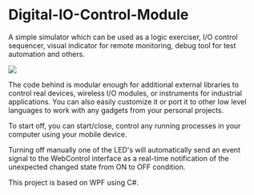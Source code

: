 # Digital-IO-Control-Module


A simple simulator which can be used as a logic exerciser, I/O control sequencer, visual indicator for remote monitoring, debug tool for test automation and others.

![](https://github.com/EdoLabWorks/xedo-imgs/blob/master/BlueIOModule.png)

The code behind is modular enough for additional external libraries to control real devices, wireless I/O modules, or instruments for industrial applications. You can also easily customize it or port it to other low level languages to work with any gadgets from your personal projects.

To start off, you can start/close, control any running processes in your computer using your mobile device.

[](https://github.com/EdoLabWorks/xedo-imgs/blob/master/OverviewIOModule.png)

Turning off manually one of the LED's will automatically send an event signal to the WebControl interface as a real-time notification of the unexpected changed state from ON to OFF condition.     

This project is based on WPF using C#.


